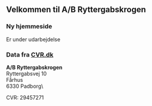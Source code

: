 ## Velkommen til A/B Ryttergabskrogen

### Ny hjemmeside
Er under udarbejdelse

### Data fra [CVR.dk](https://datacvr.virk.dk/data/visenhed?enhedstype=virksomhed&id=29457271&soeg=ryttergabskrogen&type=undefined&language=da)

**A/B Ryttergabskrogen**\
Ryttergabsvej 10\
Fårhus\
6330 Padborg\

CVR: 29457271

